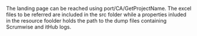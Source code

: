 The landing page can be reached using port/CA/GetProjectName. The excel files to be referred are  included in the src folder while a properties inluded in the resource foolder holds the path to the dump files containing Scrumwise and itHub logs.
